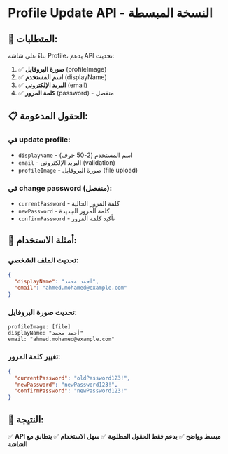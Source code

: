 # Profile Update API - النسخة المبسطة

## 🎯 **المتطلبات:**
بناءً على شاشة Profile، يدعم API تحديث:

1. ✅ **صورة البروفايل** (profileImage)
2. ✅ **اسم المستخدم** (displayName) 
3. ✅ **البريد الإلكتروني** (email)
4. ✅ **كلمة المرور** (password) - منفصل

## 📋 **الحقول المدعومة:**

### **في update profile:**
- `displayName` - اسم المستخدم (2-50 حرف)
- `email` - البريد الإلكتروني (validation)
- `profileImage` - صورة البروفايل (file upload)

### **في change password (منفصل):**
- `currentPassword` - كلمة المرور الحالية
- `newPassword` - كلمة المرور الجديدة
- `confirmPassword` - تأكيد كلمة المرور

## 📝 **أمثلة الاستخدام:**

### **تحديث الملف الشخصي:**
```json
{
  "displayName": "أحمد محمد",
  "email": "ahmed.mohamed@example.com"
}
```

### **تحديث صورة البروفايل:**
```multipart/form-data
profileImage: [file]
displayName: "أحمد محمد"
email: "ahmed.mohamed@example.com"
```

### **تغيير كلمة المرور:**
```json
{
  "currentPassword": "oldPassword123!",
  "newPassword": "newPassword123!",
  "confirmPassword": "newPassword123!"
}
```

## 🚀 **النتيجة:**
✅ **API مبسط وواضح**
✅ **يدعم فقط الحقول المطلوبة**
✅ **سهل الاستخدام**
✅ **يتطابق مع الشاشة** 